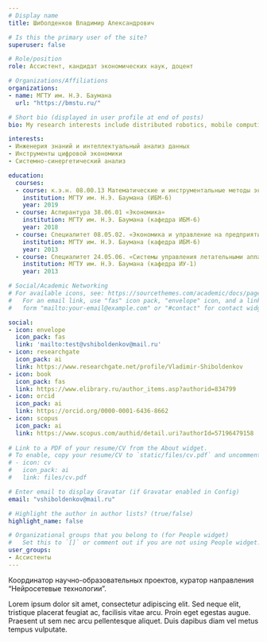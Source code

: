 ```yaml
---
# Display name
title: Шиболденков Владимир Александрович

# Is this the primary user of the site?
superuser: false

# Role/position
role: Ассистент, кандидат экономических наук, доцент

# Organizations/Affiliations
organizations:
- name: МГТУ им. Н.Э. Баумана
  url: "https://bmstu.ru/"

# Short bio (displayed in user profile at end of posts)
bio: My research interests include distributed robotics, mobile computing and programmable matter. ![](https://bmstu.ru/plain/works/science/degree-candidates/dissertants/?q=dissertation&id=531)

interests:
- Инженерия знаний и интеллектуальный анализ данных
- Инструменты цифровой экономики
- Системно-синергетический анализ

education:
  courses:
  - course: к.э.н. 08.00.13 Математические и инструментальные методы экономики
    institution: МГТУ им. Н.Э. Баумана (ИБМ-6)
    year: 2019
  - course: Аспирантура 38.06.01 «Экономика»
    institution: МГТУ им. Н.Э. Баумана (кафедра ИБМ-6)
    year: 2018
  - course: Специалитет 08.05.02. «Экономика и управление на предприятии
    institution: МГТУ им. Н.Э. Баумана (кафедра ИБМ-6)
    year: 2013
  - course: Специалитет 24.05.06. «Системы управления летательными аппаратами» 
    institution: МГТУ им. Н.Э. Баумана (кафедра ИУ-1)
    year: 2013

# Social/Academic Networking
# For available icons, see: https://sourcethemes.com/academic/docs/page-builder/#icons
#   For an email link, use "fas" icon pack, "envelope" icon, and a link in the
#   form "mailto:your-email@example.com" or "#contact" for contact widget.

social:
- icon: envelope
  icon_pack: fas
  link: 'mailto:test@vshiboldenkov@mail.ru'
- icon: researchgate
  icon_pack: ai
  link: https://www.researchgate.net/profile/Vladimir-Shiboldenkov
- icon: book
  icon_pack: fas
  link: https://www.elibrary.ru/author_items.asp?authorid=834799
- icon: orcid
  icon_pack: ai
  link: https://orcid.org/0000-0001-6436-8662
- icon: scopus
  icon_pack: ai
  link: https://www.scopus.com/authid/detail.uri?authorId=57196479158
  
# Link to a PDF of your resume/CV from the About widget.
# To enable, copy your resume/CV to `static/files/cv.pdf` and uncomment the lines below.
# - icon: cv
#   icon_pack: ai
#   link: files/cv.pdf

# Enter email to display Gravatar (if Gravatar enabled in Config)
email: "vshiboldenkov@mail.ru"

# Highlight the author in author lists? (true/false)
highlight_name: false

# Organizational groups that you belong to (for People widget)
#   Set this to `[]` or comment out if you are not using People widget.
user_groups:
- Ассистенты
---
```


Координатор научно-образовательных проектов, куратор направления “Нейросетевые технологии”.

Lorem ipsum dolor sit amet, consectetur adipiscing elit. Sed neque elit, tristique placerat feugiat ac, facilisis vitae arcu. Proin eget egestas augue. Praesent ut sem nec arcu pellentesque aliquet. Duis dapibus diam vel metus tempus vulputate.
